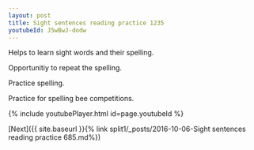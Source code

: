 ```yaml
---
layout: post
title: Sight sentences reading practice 1235
youtubeId: J5wBwJ-dodw
---
```

 
 
Helps to learn sight words and their spelling.

Opportunitiy to repeat the spelling. 

Practice spelling. 
 
Practice for spelling bee competitions. 
 
{% include youtubePlayer.html id=page.youtubeId %}
 
 

[Next]({{ site.baseurl }}{% link  split1/_posts/2016-10-06-Sight sentences reading practice 685.md%})
 
